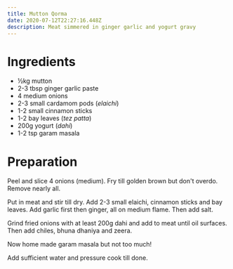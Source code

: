 ```yaml
---
title: Mutton Qorma
date: 2020-07-12T22:27:16.448Z
description: Meat simmered in ginger garlic and yogurt gravy
---
```

# Ingredients
* ½kg mutton
* 2-3 tbsp ginger garlic paste
* 4 medium onions
* 2-3 small cardamom pods (_elaichi_)
* 1-2 small cinnamon sticks
* 1-2 bay leaves (_tez patta_)
* 200g yogurt (_dahi_)
* 1-2 tsp garam masala

# Preparation

Peel and slice 4 onions (medium). Fry till golden brown but don't overdo. Remove nearly all.

Put in meat and stir till dry. Add 2-3 small elaichi, cinnamon sticks and bay leaves. Add garlic first then ginger, all on medium flame. Then add salt.

Grind fried onions with at least 200g dahi and add to meat until oil surfaces. Then add chiles, bhuna dhaniya and zeera.

Now home made garam masala but not too much!

Add sufficient water and pressure cook till done.
